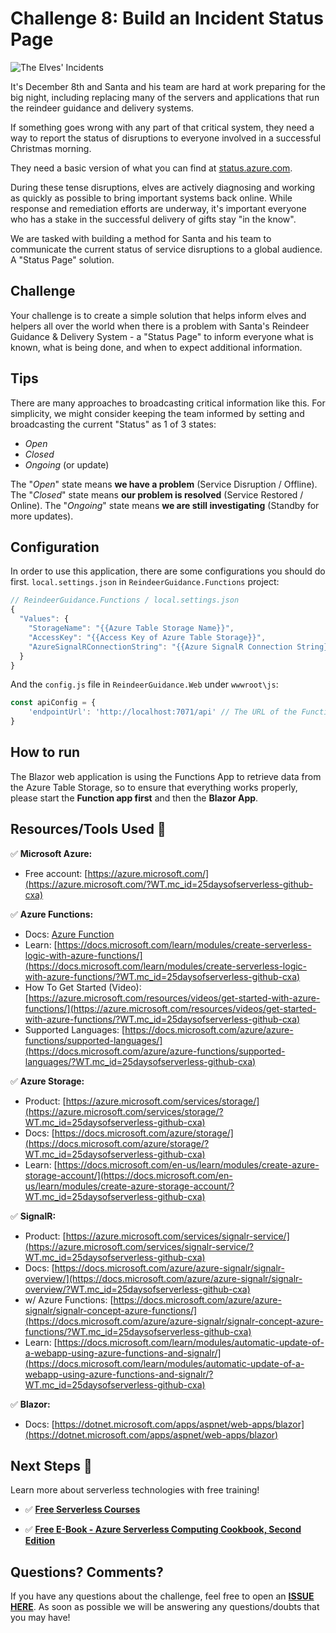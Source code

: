 # Challenge 8: Build an Incident Status Page

![The Elves' Incidents](https://res.cloudinary.com/jen-looper/image/upload/v1575132446/images/challenge-8_ryfir2.jpg)

It's December 8th and Santa and his team are hard at work preparing for the big night, including replacing many of the servers and applications that run the reindeer guidance and delivery systems.

If something goes wrong with any part of that critical system, they need a way to report the status of disruptions to everyone involved in a successful Christmas morning. 

They need a basic version of what you can find at [status.azure.com](https://status.azure.com).

During these tense disruptions, elves are actively diagnosing and working as quickly as possible to bring important systems back online. While response and remediation efforts are underway, it's important everyone who has a stake in the successful delivery of gifts stay "in the know".

We are tasked with building a method for Santa and his team to communicate the current status of service disruptions to a global audience. A "Status Page" solution.

## Challenge

Your challenge is to create a simple solution that helps inform elves and helpers all over the world when there is a problem with Santa's Reindeer Guidance & Delivery System - a "Status Page" to inform everyone what is known, what is being done, and when to expect additional information.

## Tips

There are many approaches to broadcasting critical information like this.
For simplicity, we might consider keeping the team informed by setting and broadcasting the current "Status" as 1 of 3 states:

* *Open*
* *Closed*
* *Ongoing* (or update)

The "*Open*" state means **we have a problem** (Service Disruption / Offline).
The "*Closed*" state means **our problem is resolved** (Service Restored / Online).
The "*Ongoing*" state means **we are still investigating** (Standby for more updates).

## Configuration ##

In order to use this application, there are some configurations you should do first. ``local.settings.json`` in ``ReindeerGuidance.Functions`` project:
```js
// ReindeerGuidance.Functions / local.settings.json
{
  "Values": {
    "StorageName": "{{Azure Table Storage Name}}",
    "AccessKey": "{{Access Key of Azure Table Storage}}",
    "AzureSignalRConnectionString": "{{Azure SignalR Connection String}}"
  }
}
```
And the ``config.js`` file in ``ReindeerGuidance.Web`` under ``wwwroot\js``:

```js
const apiConfig = {
    'endpointUrl': 'http://localhost:7071/api' // The URL of the Functions app endpoint
}
```

## How to run ##

The Blazor web application is using the Functions App to retrieve data from the Azure Table Storage, so to ensure that everything works properly, please start the **Function app first** and then the **Blazor App**.

## Resources/Tools Used 🚀

✅ **Microsoft Azure:**

* Free account: [https://azure.microsoft.com/](https://azure.microsoft.com/?WT.mc_id=25daysofserverless-github-cxa)

✅ **Azure Functions:**

* Docs: [Azure Function](https://docs.microsoft.com/en-us/azure/azure-functions/?WT.mc_id=25daysofserverless-github-cxa)
* Learn: [https://docs.microsoft.com/learn/modules/create-serverless-logic-with-azure-functions/](https://docs.microsoft.com/learn/modules/create-serverless-logic-with-azure-functions/?WT.mc_id=25daysofserverless-github-cxa)
* How To Get Started (Video): [https://azure.microsoft.com/resources/videos/get-started-with-azure-functions/](https://azure.microsoft.com/resources/videos/get-started-with-azure-functions/?WT.mc_id=25daysofserverless-github-cxa)
* Supported Languages: [https://docs.microsoft.com/azure/azure-functions/supported-languages/](https://docs.microsoft.com/azure/azure-functions/supported-languages/?WT.mc_id=25daysofserverless-github-cxa)

✅ **Azure Storage:**

* Product: [https://azure.microsoft.com/services/storage/](https://azure.microsoft.com/services/storage/?WT.mc_id=25daysofserverless-github-cxa)
* Docs: [https://docs.microsoft.com/azure/storage/](https://docs.microsoft.com/azure/storage/?WT.mc_id=25daysofserverless-github-cxa)
* Learn: [https://docs.microsoft.com/en-us/learn/modules/create-azure-storage-account/](https://docs.microsoft.com/en-us/learn/modules/create-azure-storage-account/?WT.mc_id=25daysofserverless-github-cxa)

✅ **SignalR:**

* Product: [https://azure.microsoft.com/services/signalr-service/](https://azure.microsoft.com/services/signalr-service/?WT.mc_id=25daysofserverless-github-cxa)
* Docs: [https://docs.microsoft.com/azure/azure-signalr/signalr-overview/](https://docs.microsoft.com/azure/azure-signalr/signalr-overview/?WT.mc_id=25daysofserverless-github-cxa)
* w/ Azure Functions: [https://docs.microsoft.com/azure/azure-signalr/signalr-concept-azure-functions/](https://docs.microsoft.com/azure/azure-signalr/signalr-concept-azure-functions/?WT.mc_id=25daysofserverless-github-cxa)
* Learn: [https://docs.microsoft.com/learn/modules/automatic-update-of-a-webapp-using-azure-functions-and-signalr/](https://docs.microsoft.com/learn/modules/automatic-update-of-a-webapp-using-azure-functions-and-signalr/?WT.mc_id=25daysofserverless-github-cxa)

✅ **Blazor:**

* Docs: [https://dotnet.microsoft.com/apps/aspnet/web-apps/blazor](https://dotnet.microsoft.com/apps/aspnet/web-apps/blazor)

## Next Steps 🏃

Learn more about serverless technologies with free training!

* ✅ **[Free Serverless Courses](https://docs.microsoft.com/learn/browse/?term=azure%20functions&WT.mc_id=25daysofserverless-github-cxa)**

* ✅ **[Free E-Book - Azure Serverless Computing Cookbook, Second Edition](https://azure.microsoft.com/resources/azure-serverless-computing-cookbook/?WT.mc_id=25daysofserverless-github-cxa)**

## Questions? Comments?

If you have any questions about the challenge, feel free to open an **[ISSUE HERE](https://github.com/microsoft/25-days-of-serverless/issues)**. As soon as possible we will be answering any questions/doubts that you may have!
